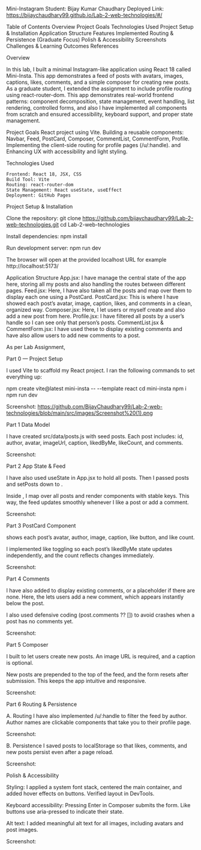 Mini-Instagram
Student: Bijay Kumar Chaudhary
Deployed Link: https://bijaychaudhary99.github.io/Lab-2-web-technologies/#/

Table of Contents
Overview
Project Goals
Technologies Used
Project Setup & Installation
Application Structure
Features Implemented
Routing & Persistence (Graduate Focus)
Polish & Accessibility
Screenshots
Challenges & Learning Outcomes
References

Overview

In this lab, I built a minimal Instagram-like application using React 18 called Mini-Insta. This app demonstrates a feed of posts with avatars, images, captions, likes, comments, and a simple composer for creating new posts. As a graduate student, I extended the assignment to include profile routing using react-router-dom. This app demonstrates real-world frontend patterns: component decomposition, state management, event handling, list rendering, controlled forms, and also I have implemented all components from scratch and ensured accessibility, keyboard support, and proper state management.

Project Goals
React project using Vite.
Building a reusable components: Navbar, Feed, PostCard, Composer, CommentList, CommentForm, Profile.
Implementing the client-side routing for profile pages (/u/:handle).
and Enhancing UX with accessibility and light styling.

Technologies Used

    Frontend: React 18, JSX, CSS
    Build Tool: Vite
    Routing: react-router-dom
    State Management: React useState, useEffect
    Deployment: GitHub Pages

Project Setup & Installation

Clone the repository:
git clone https://github.com/bijaychaudhary99/Lab-2-web-technologies.git
cd Lab-2-web-technologies

Install dependencies:
npm install

Run development server:
npm run dev

The browser will open at the provided localhost URL for example http://localhost:5173/

Application Structure
App.jsx: I have manage the central state of the app here, storing all my posts and also handling the routes between different pages.
Feed.jsx: Here, I have also taken all the posts and map over them to display each one using a PostCard.
PostCard.jsx: This is where I have showed each post’s avatar, image, caption, likes, and comments in a clean, organized way.
Composer.jsx: Here, I let users or myself create and also add a new post from here.
Profile.jsx: I have filtered all posts by a user’s handle so I can see only that person’s posts.
CommentList.jsx & CommentForm.jsx: I have used these to display existing comments and have also allow users to add new comments to a post.

As per Lab Assignment,

Part 0 — Project Setup

I used Vite to scaffold my React project. I ran the following commands to set everything up:

npm create vite@latest mini-insta -- --template react
cd mini-insta
npm i
npm run dev

Screenshot: https://github.com/BijayChaudhary99/Lab-2-web-technologies/blob/main/src/images/Screenshot%20(1).png

Part 1 Data Model

I have created src/data/posts.js with seed posts. Each post includes: id, author, avatar, imageUrl, caption, likedByMe, likeCount, and comments.

Screenshot:

Part 2 App State & Feed

I have also used useState in App.jsx to hold all posts. Then I passed posts and setPosts down to <Feed />.

Inside <Feed />, I map over all posts and render <PostCard /> components with stable keys. This way, the feed updates smoothly whenever I like a post or add a comment.

Screenshot:

Part 3 PostCard Component

<PostCard /> shows each post’s avatar, author, image, caption, like button, and like count.

I implemented like toggling so each post’s likedByMe state updates independently, and the count reflects changes immediately.

Screenshot:

Part 4 Comments

I have also added <CommentList /> to display existing comments, or a placeholder if there are none. Here, the <CommentForm /> lets users add a new comment, which appears instantly below the post.

I also used defensive coding (post.comments ?? []) to avoid crashes when a post has no comments yet.

Screenshot:

Part 5 Composer

I built <Composer /> to let users create new posts. An image URL is required, and a caption is optional.

New posts are prepended to the top of the feed, and the form resets after submission. This keeps the app intuitive and responsive.

Screenshot:

Part 6 Routing & Persistence

A. Routing
I have also implemented /u/:handle to filter the feed by author. Author names are clickable <Link> components that take you to their profile page.

Screenshot:

B. Persistence
I saved posts to localStorage so that likes, comments, and new posts persist even after a page reload.

Screenshot:

Polish & Accessibility

Styling:
I applied a system font stack, centered the main container, and added hover effects on buttons. Verified layout in DevTools.

Keyboard accessibility:
Pressing Enter in Composer submits the form. Like buttons use aria-pressed to indicate their state.

Alt text:
I added meaningful alt text for all images, including avatars and post images.

Screenshot:
